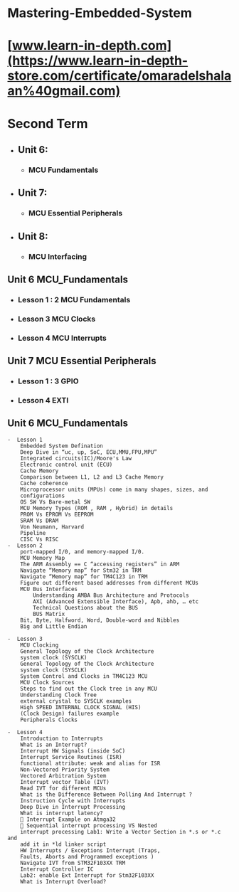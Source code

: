 # Mastering-Embedded-System
# [www.learn-in-depth.com](https://www.learn-in-depth-store.com/certificate/omaradelshalaan%40gmail.com)

# Second Term 
- ## Unit 6: 
	- ### MCU Fundamentals
- ## Unit 7:
	- ### MCU Essential Peripherals
- ## Unit 8: 
	-  ### MCU Interfacing

   
## Unit 6 MCU_Fundamentals
-  ### Lesson 1 : 2 MCU Fundamentals
-  ### Lesson 3 MCU Clocks
-  ### Lesson 4 MCU Interrupts
	

## Unit 7 MCU Essential Peripherals 
-  ### Lesson 1 : 3 GPIO 
-  ### Lesson 4 EXTI


	
	
## Unit 6 MCU_Fundamentals
	-  Lesson 1 
		Embedded System Defination
		Deep Dive in “uc, up, SoC, ECU,MMU,FPU,MPU”
		Integrated circuits(IC)/Moore's Law
		Electronic control unit (ECU)
		Cache Memory
		Comparison between L1, L2 and L3 Cache Memory
		Cache coherence
		Microprocessor units (MPUs) come in many shapes, sizes, and
		configurations
		OS SW Vs Bare-metal SW
		MCU Memory Types (ROM , RAM , Hybrid) in details
		PROM Vs EPROM Vs EEPROM
		SRAM Vs DRAM
		Von Neumann, Harvard
		Pipeline
		CISC Vs RISC
	-  Lesson 2
		port-mapped I/0, and memory-mapped I/0.
		MCU Memory Map
		The ARM Assembly == C “accessing registers” in ARM
		Navigate “Memory map” for Stm32 in TRM
		Navigate “Memory map” for TM4C123 in TRM
		Figure out different based addresses from different MCUs
		MCU Bus Interfaces
			Understanding AMBA Bus Architecture and Protocols
			AXI (Advanced Extensible Interface), Apb, ahb, … etc
			Technical Questions about the BUS
			BUS Matrix
		Bit, Byte, Halfword, Word, Double-word and Nibbles
		Big and Little Endian
		
	-  Lesson 3
		MCU Clocking
		General Topology of the Clock Architecture
		system clock (SYSCLK)
		General Topology of the Clock Architecture
		system clock (SYSCLK)
		System Control and Clocks in TM4C123 MCU
		MCU Clock Sources
		Steps to find out the Clock tree in any MCU
		Understanding Clock Tree
		external crystal to SYSCLK examples
		High SPEED INTERNAL CLOCK SIGNAL (HIS)
		(Clock Design) failures example
		Peripherals Clocks
		
	-  Lesson 4
		Introduction to Interrupts
		What is an Interrupt?
		Interrupt HW Signals (inside SoC)
		Interrupt Service Routines (ISR)
		functional attribute: weak and alias for ISR
		Non-Vectored Priority System
		Vectored Arbitration System
		Interrupt vector Table (IVT)
		Read IVT for different MCUs
		What is the Difference Between Polling And Interrupt ?
		Instruction Cycle with Interrupts
		Deep Dive in Interrupt Processing
		What is interrupt latency?
		 Interrupt Example on Atmga32
		 Sequential interrupt processing VS Nested
		interrupt processing Lab1: Write a Vector Section in *.s or *.c and
		add it in *ld linker script
		HW Interrupts / Exceptions Interrupt (Traps,
		Faults, Aborts and Programmed exceptions )
		Navigate IVT from STM32F103XX TRM
		Interrupt Controller IC
		Lab2: enable Ext Interrupt for Stm32F103XX
		What is Interrupt Overload?
		
	



		
